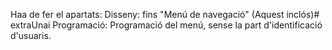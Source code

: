 Haa de fer el apartats:
Disseny: fins "Menú de navegació" (Aquest inclós)# extraUnai
Programació: Programació del menú, sense la part d'identificació d'usuaris.
